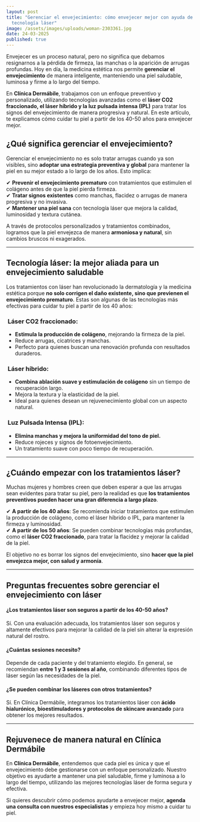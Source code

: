 ```yaml
---
layout: post
title: "Gerenciar el envejecimiento: cómo envejecer mejor con ayuda de la
  tecnología láser"
image: /assets/images/uploads/woman-2303361.jpg
date: 24-03-2025
published: true
---
```

Envejecer es un proceso natural, pero no significa que debamos resignarnos a la pérdida de firmeza, las manchas o la aparición de arrugas profundas. Hoy en día, la medicina estética nos permite **gerenciar el envejecimiento** de manera inteligente, manteniendo una piel saludable, luminosa y firme a lo largo del tiempo.

En **Clínica Dermábile**, trabajamos con un enfoque preventivo y personalizado, utilizando tecnologías avanzadas como el **láser CO2 fraccionado, el láser híbrido y la luz pulsada intensa (IPL)** para tratar los signos del envejecimiento de manera progresiva y natural. En este artículo, te explicamos cómo cuidar tu piel a partir de los 40-50 años para envejecer mejor.

## **¿Qué significa gerenciar el envejecimiento?**

Gerenciar el envejecimiento no es solo tratar arrugas cuando ya son visibles, sino **adoptar una estrategia preventiva y global** para mantener la piel en su mejor estado a lo largo de los años. Esto implica:

✔ **Prevenir el envejecimiento prematuro** con tratamientos que estimulen el colágeno antes de que la piel pierda firmeza.\
✔ **Tratar signos existentes** como manchas, flacidez o arrugas de manera progresiva y no invasiva.\
✔ **Mantener una piel sana** con tecnología láser que mejora la calidad, luminosidad y textura cutánea.

A través de protocolos personalizados y tratamientos combinados, logramos que la piel envejezca de manera **armoniosa y natural**, sin cambios bruscos ni exagerados.

- - -

## **Tecnología láser: la mejor aliada para un envejecimiento saludable**

Los tratamientos con láser han revolucionado la dermatología y la medicina estética porque **no solo corrigen el daño existente, sino que previenen el envejecimiento prematuro**. Estas son algunas de las tecnologías más efectivas para cuidar tu piel a partir de los 40 años:

###  **Láser CO2 fraccionado**:

* **Estimula la producción de colágeno**, mejorando la firmeza de la piel.
* Reduce arrugas, cicatrices y manchas.
* Perfecto para quienes buscan una renovación profunda con resultados duraderos.

###  **Láser híbrido**:

* **Combina ablación suave y estimulación de colágeno** sin un tiempo de recuperación largo.
* Mejora la textura y la elasticidad de la piel.
* Ideal para quienes desean un rejuvenecimiento global con un aspecto natural.

###  **Luz Pulsada Intensa (IPL)**:

* **Elimina manchas y mejora la uniformidad del tono de piel.**
* Reduce rojeces y signos de fotoenvejecimiento.
* Un tratamiento suave con poco tiempo de recuperación.

- - -

## **¿Cuándo empezar con los tratamientos láser?**

Muchas mujeres y hombres creen que deben esperar a que las arrugas sean evidentes para tratar su piel, pero la realidad es que **los tratamientos preventivos pueden hacer una gran diferencia a largo plazo**.

✔ **A partir de los 40 años**: Se recomienda iniciar tratamientos que estimulen la producción de colágeno, como el láser híbrido o IPL, para mantener la firmeza y luminosidad.\
✔ **A partir de los 50 años**: Se pueden combinar tecnologías más profundas, como el **láser CO2 fraccionado**, para tratar la flacidez y mejorar la calidad de la piel.

El objetivo no es borrar los signos del envejecimiento, sino **hacer que la piel envejezca mejor, con salud y armonía**.

- - -

## **Preguntas frecuentes sobre gerenciar el envejecimiento con láser**

#### ¿Los tratamientos láser son seguros a partir de los 40-50 años?

Sí. Con una evaluación adecuada, los tratamientos láser son seguros y altamente efectivos para mejorar la calidad de la piel sin alterar la expresión natural del rostro.

#### ¿Cuántas sesiones necesito?

Depende de cada paciente y del tratamiento elegido. En general, se recomiendan **entre 1 y 3 sesiones al año**, combinando diferentes tipos de láser según las necesidades de la piel.

#### ¿Se pueden combinar los láseres con otros tratamientos?

Sí. En Clínica Dermábile, integramos los tratamientos láser con **ácido hialurónico, bioestimuladores y protocolos de skincare avanzado** para obtener los mejores resultados.

- - -

## **Rejuvenece de manera natural en Clínica Dermábile**

En **Clínica Dermábile**, entendemos que cada piel es única y que el envejecimiento debe gestionarse con un enfoque personalizado. Nuestro objetivo es ayudarte a mantener una piel saludable, firme y luminosa a lo largo del tiempo, utilizando las mejores tecnologías láser de forma segura y efectiva.

Si quieres descubrir cómo podemos ayudarte a envejecer mejor, **agenda una consulta con nuestros especialistas** y empieza hoy mismo a cuidar tu piel.